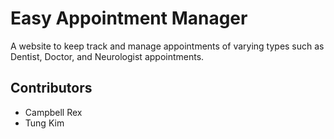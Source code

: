 # Easy Appointment Manager
A website to keep track and manage appointments of varying types such as Dentist, Doctor, and Neurologist appointments.
## Contributors
- Campbell Rex
- Tung Kim

